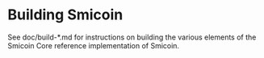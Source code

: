 Building Smicoin
================

See doc/build-*.md for instructions on building the various
elements of the Smicoin Core reference implementation of Smicoin.
